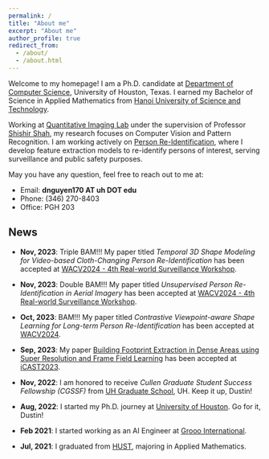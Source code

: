 ```yaml
---
permalink: /
title: "About me"
excerpt: "About me"
author_profile: true
redirect_from: 
  - /about/
  - /about.html
---
```


Welcome to my homepage! I am a Ph.D. candidate at [Department of Computer Science](https://cs.uh.edu), University of Houston, Texas. I earned my Bachelor of Science in Applied Mathematics from [Hanoi University of Science and Technology](https://hust.edu.vn/).

Working at [Quantitative Imaging Lab](https://www2.cs.uh.edu/~shah/) under the supervision of Professor [Shishir Shah](https://scholar.google.com/citations?user=gJ3JGSsAAAAJ&hl=en), my research focuses on Computer Vision and Pattern Recognition. I am working actively on [Person Re-Identification](https://paperswithcode.com/task/person-re-identification#:~:text=It%20involves%20detecting%20and%20tracking,a%20robust%20and%20efficient%20manner.), where I develop feature extraction models to re-identify persons of interest, serving surveillance and public safety purposes.

May you have any question, feel free to reach out to me at:
- Email: **dnguyen170 AT uh DOT edu**
- Phone: (346) 270-8403
- Office: PGH 203

## News
- **Nov, 2023**: Triple BAM!!! My paper titled *Temporal 3D Shape Modeling for Video-based Cloth-Changing Person Re-Identification* has been accepted at [WACV2024 - 4th Real-world Surveillance Workshop](https://vap.aau.dk/rws-wacv2024/).
- **Nov, 2023**: Double BAM!!! My paper titled *Unsupervised Person Re-Identification in Aerial Imagery* has been accepted at [WACV2024 - 4th Real-world Surveillance Workshop](https://vap.aau.dk/rws-wacv2024/).
- **Oct, 2023**: BAM!!! My paper titled *Contrastive Viewpoint-aware Shape Learning for Long-term Person Re-Identification* has been accepted at [WACV2024](https://wacv2024.thecvf.com/).
- **Sep, 2023**: My paper [Building Footprint Extraction in Dense Areas using Super Resolution and Frame Field Learning](https://arxiv.org/abs/2309.01656) has been accepted at [iCAST2023](https://icast-2023.github.io/).

- **Nov, 2022**: I am honored to receive *Cullen Graduate Student Success Fellowship (CGSSF)* from [UH Graduate School](https://www.uh.edu/graduate-school), UH. Keep it up, Dustin!
- **Aug, 2022**: I started my Ph.D. journey at [University of Houston](https://uh.edu). Go for it, Dustin! 
- **Feb 2021**: I started working as an AI Engineer at [Grooo International](https://grooo.vn/en).
- **Jul, 2021**: I graduated from [HUST](https://hust.edu.vn/), majoring in Applied Mathematics.
